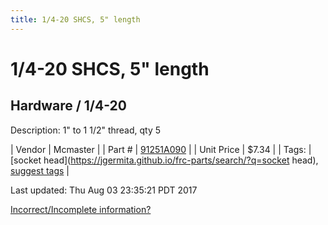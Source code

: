 ```yaml
---
title: 1/4-20 SHCS, 5" length
---
```


# 1/4-20 SHCS, 5" length
## Hardware / 1/4-20
Description: 	1" to 1 1/2" thread, qty 5 

| Vendor | Mcmaster | 
| Part # | [91251A090](https://www.mcmaster.com/#91251A090) | 
| Unit Price | $7.34 | 
| Tags: | [socket head](https://jgermita.github.io/frc-parts/search/?q=socket head), [suggest tags](https://docs.google.com/forms/d/e/1FAIpQLSeWyY8v3RgOty-MyWmh9U0iivNYN_molChYyS-0U-o-kOAv_g/viewform) | 

Last updated: Thu Aug 03 23:35:21 PDT 2017

 [Incorrect/Incomplete information?](https://docs.google.com/forms/d/e/1FAIpQLSeWyY8v3RgOty-MyWmh9U0iivNYN_molChYyS-0U-o-kOAv_g/viewform)